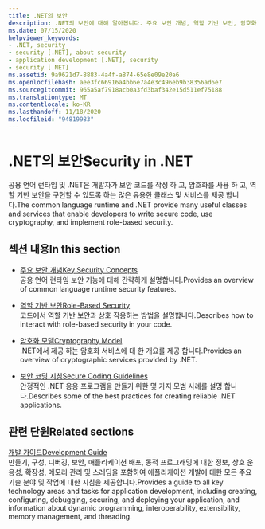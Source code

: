 ```yaml
---
title: .NET의 보안
description: .NET의 보안에 대해 알아봅니다. 주요 보안 개념, 역할 기반 보안, 암호화 모델 및 보안 코딩 지침에 대해 설명 하는 링크를 따르세요.
ms.date: 07/15/2020
helpviewer_keywords:
- .NET, security
- security [.NET], about security
- application development [.NET], security
- security [.NET]
ms.assetid: 9a9621d7-8883-4a4f-a874-65e8e09e20a6
ms.openlocfilehash: aee3fc66916a4bb6e7a4e3c496eb9b38356ad6e7
ms.sourcegitcommit: 965a5af7918acb0a3fd3baf342e15d511ef75188
ms.translationtype: MT
ms.contentlocale: ko-KR
ms.lasthandoff: 11/18/2020
ms.locfileid: "94819983"
---
```

# <a name="security-in-net"></a><span data-ttu-id="6e71f-104">.NET의 보안</span><span class="sxs-lookup"><span data-stu-id="6e71f-104">Security in .NET</span></span>

<span data-ttu-id="6e71f-105">공용 언어 런타임 및 .NET은 개발자가 보안 코드를 작성 하 고, 암호화를 사용 하 고, 역할 기반 보안을 구현할 수 있도록 하는 많은 유용한 클래스 및 서비스를 제공 합니다.</span><span class="sxs-lookup"><span data-stu-id="6e71f-105">The common language runtime and .NET provide many useful classes and services that enable developers to write secure code, use cryptography, and implement role-based security.</span></span>

## <a name="in-this-section"></a><span data-ttu-id="6e71f-106">섹션 내용</span><span class="sxs-lookup"><span data-stu-id="6e71f-106">In this section</span></span>

- [<span data-ttu-id="6e71f-107">주요 보안 개념</span><span class="sxs-lookup"><span data-stu-id="6e71f-107">Key Security Concepts</span></span>](key-security-concepts.md)  
<span data-ttu-id="6e71f-108">공용 언어 런타임 보안 기능에 대해 간략하게 설명합니다.</span><span class="sxs-lookup"><span data-stu-id="6e71f-108">Provides an overview of common language runtime security features.</span></span>

- [<span data-ttu-id="6e71f-109">역할 기반 보안</span><span class="sxs-lookup"><span data-stu-id="6e71f-109">Role-Based Security</span></span>](role-based-security.md)  
<span data-ttu-id="6e71f-110">코드에서 역할 기반 보안과 상호 작용하는 방법을 설명합니다.</span><span class="sxs-lookup"><span data-stu-id="6e71f-110">Describes how to interact with role-based security in your code.</span></span>

- [<span data-ttu-id="6e71f-111">암호화 모델</span><span class="sxs-lookup"><span data-stu-id="6e71f-111">Cryptography Model</span></span>](cryptography-model.md)  
<span data-ttu-id="6e71f-112">.NET에서 제공 하는 암호화 서비스에 대 한 개요를 제공 합니다.</span><span class="sxs-lookup"><span data-stu-id="6e71f-112">Provides an overview of cryptographic services provided by .NET.</span></span>

- [<span data-ttu-id="6e71f-113">보안 코딩 지침</span><span class="sxs-lookup"><span data-stu-id="6e71f-113">Secure Coding Guidelines</span></span>](secure-coding-guidelines.md)  
<span data-ttu-id="6e71f-114">안정적인 .NET 응용 프로그램을 만들기 위한 몇 가지 모범 사례를 설명 합니다.</span><span class="sxs-lookup"><span data-stu-id="6e71f-114">Describes some of the best practices for creating reliable .NET applications.</span></span>

## <a name="related-sections"></a><span data-ttu-id="6e71f-115">관련 단원</span><span class="sxs-lookup"><span data-stu-id="6e71f-115">Related sections</span></span>

[<span data-ttu-id="6e71f-116">개발 가이드</span><span class="sxs-lookup"><span data-stu-id="6e71f-116">Development Guide</span></span>](../../framework/development-guide.md)  
<span data-ttu-id="6e71f-117">만들기, 구성, 디버깅, 보안, 애플리케이션 배포, 동적 프로그래밍에 대한 정보, 상호 운용성, 확장성, 메모리 관리 및 스레딩을 포함하여 애플리케이션 개발에 대한 모든 주요 기술 분야 및 작업에 대한 지침을 제공합니다.</span><span class="sxs-lookup"><span data-stu-id="6e71f-117">Provides a guide to all key technology areas and tasks for application development, including creating, configuring, debugging, securing, and deploying your application, and information about dynamic programming, interoperability, extensibility, memory management, and threading.</span></span>
